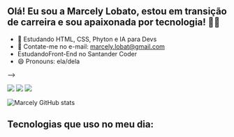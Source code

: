 ## Olá! Eu sou a Marcely Lobato, estou em transição de carreira e sou apaixonada por tecnologia! 🖖🏾


- 🌱 Estudando HTML, CSS, Phyton e IA para Devs
- 💬 Contate-me no e-mail: marcely.lobat@gmail.com
- EstudandoFront-End no Santander Coder<div> <a href="https://ada.tech/sou-aluno/programas/santander-coders-2024)" target="_blank"></a> </div>
- 😄 Pronouns: ela/dela

-->

<div> 
  <a href="https://www.instagram.com/marcely.lobato/" target="_blank"><img src="https://img.shields.io/badge/-Instagram-%23E4405F?style=for-the-badge&logo=instagram&logoColor=white" target="_blank"></a>
  <a href = "mailto:marcely.lobat@gmail.com"><img src="https://img.shields.io/badge/-Gmail-%23333?style=for-the-badge&logo=gmail&logoColor=white" target="_blank"></a>
  <a href="https://www.linkedin.com/in/marcely-lobato/" target="_blank"><img src="https://img.shields.io/badge/-LinkedIn-%230077B5?style=for-the-badge&logo=linkedin&logoColor=white" target="_blank"></a> 
</div>


![Marcely GitHub stats](https://github-readme-stats.vercel.app/api?username=marcelylobato&show_icons=true&theme=dracula)

## Tecnologias que uso no meu dia:

<div style="diplay: inline_block"><br?>
<img align= "center" alt=""html5" src="https://img.shields.io/badge/HTML5-E34F26?style=for-the-badge&logo=html5&logoColor=white"/>
<img align= "center" alt=""css" src="https://img.shields.io/badge/CSS3-1572B6?style=for-the-badge&logo=css3&logoColor=white"/>
<img align= "center" alt=""typescript" src="https://img.shields.io/badge/TypeScript-007ACC?style=for-the-badge&logo=typescript&logoColor=white"/>
<img align= "center" alt=""python" src="https://img.shields.io/badge/Python-14354C?style=for-the-badge&logo=python&logoColor=white"/>
<img align= "center" alt=""excel" src="https://img.shields.io/badge/Microsoft_Excel-217346?style=for-the-badge&logo=microsoft-excel&logoColor=white"/>
<img align= "center" alt=""Microsoft Office" src="https://img.shields.io/badge/Microsoft_Office-D83B01?style=for-the-badge&logo=microsoft-office&logoColor=white"/>
</div>





